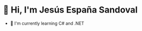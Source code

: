 # 👋 Hi, I'm Jesús España Sandoval
- 🌱 I'm currently learning C# and .NET

<!---
JesusEspanaSandoval/JesusEspanaSandoval is a ✨ special ✨ repository because its `README.md` (this file) appears on your GitHub profile.
You can click the Preview link to take a look at your changes.
--->
